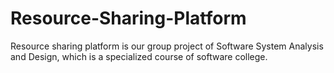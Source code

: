 # Resource-Sharing-Platform
Resource sharing platform is our group project of Software System Analysis and Design, which is a specialized course of software college.
